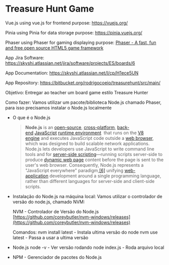 # Treasure Hunt Game

Vue.js
using vue.js for frontend purpose:
https://vuejs.org/

Pinia
using Pinia for data storage purpose:
https://pinia.vuejs.org/

Phaser
using Phaser for gaming displaying purpose:
[Phaser - A fast, fun and free open source HTML5 game framework](https://phaser.io/)

App Jira Software:
https://skyshi.atlassian.net/jira/software/projects/ES/boards/6

App Documentation:
https://skyshi.atlassian.net/l/cp/H1ece5UN

App Repository:
https://bitbucket.org/rodrigocoeio/treasurehunt/src/main/



Objetivo:
Entregar ao teacher um board game estilo Treasure Hunter

Como fazer:
Vamos utilizar um pacote/biblioteca Node.js chamado Phaser, para isso precisamos instalar o Node.js localmente

- O que é o Node.js
    > **Node.js** is an [open-source](https://en.wikipedia.org/wiki/Open-source_software), [cross-platform](https://en.wikipedia.org/wiki/Cross-platform), [back-end](https://en.wikipedia.org/wiki/Front_end_and_back_end) [JavaScript](https://en.wikipedia.org/wiki/JavaScript) [runtime environment](https://en.wikipedia.org/wiki/Runtime_system)
     that runs on the [V8 engine](https://en.wikipedia.org/wiki/V8_(JavaScript_engine)) and executes JavaScript code outside a [web browser](https://en.wikipedia.org/wiki/Web_browser), which was designed to build scalable network applications. Node.js lets developers use JavaScript to write command line tools and for [server-side scripting](https://en.wikipedia.org/wiki/Server-side_scripting)—running scripts server-side to produce [dynamic web page](https://en.wikipedia.org/wiki/Dynamic_web_page) content before the page is sent to the user's web browser. Consequently, Node.js represents a "JavaScript everywhere" paradigm,[[6]](https://en.wikipedia.org/wiki/Node.js#cite_note-6) unifying [web-application](https://en.wikipedia.org/wiki/Web_application) development around a single programming language, rather than different languages for server-side and client-side scripts.
    > 
    

- Instalação do Node.js na máquina local:
    Vamos utilizar o controlador de versão do node.js, chamado NVM:
    
    NVM - Controlador de Versão do Node.js
    [https://github.com/coreybutler/nvm-windows/releases](https://github.com/coreybutler/nvm-windows/releases)
    
    Comandos:
    nvm install latest   - Instala ultima versão do node
    nvm use latest       - Passa a usar a ultima versão
    
- Node.js
    node -v                  - Ver versão rodando
    node index.js         - Roda arquivo local

- NPM - Gerenciador de pacotes do Node.js